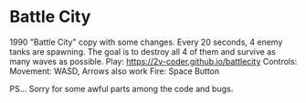 # Battle City
1990 "Battle City" copy with some changes.
Every 20 seconds, 4 enemy tanks are spawning.
The goal is to destroy all 4 of them and survive as many waves as possible.
Play: https://2v-coder.github.io/battlecity
Controls:
Movement: WASD, Arrows also work
Fire: Space Button

PS... Sorry for some awful parts among the code and bugs. 	
